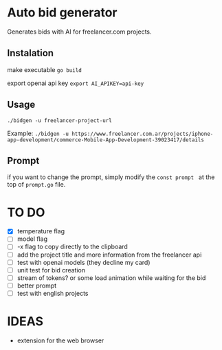 # Auto bid generator
Generates bids with AI for freelancer.com projects.

## Instalation
make executable
`go build`

export openai api key
`export AI_APIKEY=api-key`

## Usage
`./bidgen -u freelancer-project-url`

Example:
`./bidgen -u https://www.freelancer.com.ar/projects/iphone-app-development/commerce-Mobile-App-Development-39023417/details`

## Prompt
if you want to change the prompt, simply modify the `const prompt ` at the top of `prompt.go` file.

# TO DO
- [x] temperature flag
- [ ] model flag 
- [ ] -x flag to copy directly to the clipboard
- [ ] add the project title and more information from the freelancer api
- [ ] test with openai models (they decline my card)
- [ ] unit test for bid creation
- [ ] stream of tokens? or some load animation while waiting for the bid
- [ ] better prompt
- [ ] test with english projects

# IDEAS
- extension for the web browser
